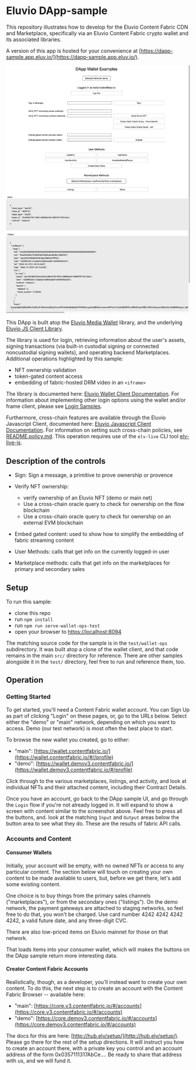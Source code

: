 
# Eluvio DApp-sample

This repository illustrates how to develop for the
Eluvio Content Fabric CDN and Marketplace, specifically via an Eluvio
Content Fabric crypto wallet and its associated libraries.

A version of this app is hosted for your convenience at
[https://dapp-sample.app.eluv.io/](https://dapp-sample.app.eluv.io/).

![sample screenshot](images/dapp-sample-screenshot.png)

This DApp is built atop the [Eluvio Media Wallet](https://github.com/eluv-io/elv-media-wallet)
library, and the underlying [Eluvio JS Client Library](https://github.com/eluv-io/elv-client-js).

The library is used for login, retrieving information about the user's assets,
signing transactions (via built-in custodial signing
or connected noncustodial signing wallets), and operating backend
Marketplaces. Additional operations highlighted by this sample:
- NFT ownership validation
- token-gated content access
- embedding of fabric-hosted DRM video in an `<iframe>`

The library is documented here:
[Eluvio Wallet Client Documentation](https://eluv-io.github.io/elv-client-js/wallet-client/index.html).
For information about implementing other login options using the wallet and/or frame client, please see
[Login Samples](https://core.test.contentfabric.io/elv-media-wallet-client-test/test-login/).

Furthermore, cross-chain features are available through the Eluvio Javascript Client, documented here:
[Eluvio Javascript Client Documentation](https://eluv-io.github.io/elv-client-js/index.html).
For information on setting such cross-chain policies, see [README.policy.md](README.policy.md).
This operation requires use of the `elv-live` CLI tool [elv-live-js](https://github.com/eluv-io/elv-live-js).

## Description of the controls

- Sign: Sign a message, a primitive to prove ownership or provence

- Verify NFT ownership:
   - verify ownership of an Eluvio NFT (demo or main net)
   - Use a cross-chain oracle query to check for ownership on the flow blockchain
   - Use a cross-chain oracle query to check for ownership on an external EVM blockchain

- Embed gated content: used to show how to simplify the embedding of fabric streaming content

- User Methods: calls that get info on the currently logged-in user

- Marketplace methods: calls that get info on the marketplaces for primary and secondary sales

## Setup

To run this sample:
- clone this repo
- run `npm install`
- run `npm run serve-wallet-ops-test`
- open your browser to [https://localhost:8094](https://localhost:8094)

The matching source code for the sample is in the `test/wallet-ops` subdirectory.  It was built atop a clone
of the wallet client, and that code remains in the main `src/` directory for reference.
There are other samples alongside it in the `test/` directory, feel free to run and reference them, too.

## Operation

### Getting Started

To get started, you'll need a Content Fabric wallet account.  You can Sign Up as part of clicking "Login"
on these pages, or, go to the URLs below. Select either the "demo" or "main" network, depending on which
you want to access. Demo (our test network) is most often the best place to start.

To browse the new wallet you created, go to either:
- "main": [https://wallet.contentfabric.io/](https://wallet.contentfabric.io/#//profile)
- "demo": [https://wallet.demov3.contentfabric.io/](https://wallet.demov3.contentfabric.io/#/profile)

Click through to the various marketplaces, listings, and activity, and look at individual NFTs and
their attached content, including their Contract Details.

Once you have an account, go back to the DApp sample UI, and go through the `Login` flow if you're
not already logged in.  It will expand to show a screen with content similar to the screenshot
above. Feel free to press all the buttons, and. look at the matching `Input` and `Output` areas
below the button area to see what they do.  These are the results of fabric API calls.

### Accounts and Content

#### Consumer Wallets

Initially, your account will be empty, with no owned NFTs or access to any particular content.
The section below will touch on creating your own content to be made available to users, but, before we
get there, let's add some existing content.

One choice is to buy things from the primary sales channels ("marketplaces"), or from the
secondary ones ("listings").  On the demo network, the payment gateways are attached to staging
networks, so feel free to do that, you won't be charged.
Use card number 4242 4242 4242 4242, a valid future date, and any three-digit CVC.

There are also low-priced items on Eluvio mainnet for those on that network.

That loads items into your consumer wallet, which will makes the buttons on the DApp sample return more
interesting data.

#### Creator Content Fabric Accounts

Realistically, though, as a developer, you'll instead want to create your own content.  To do this,
the next step is to create an account with the Content Fabric Browser -- available here:
- "main": [https://core.v3.contentfabric.io/#/accounts](https://core.v3.contentfabric.io/#/accounts)
- "demo": [https://core.demov3.contentfabric.io/#/accounts](https://core.demov3.contentfabric.io/#/accounts)

The docs for this are here: [http://hub.elv/setup/](http://hub.elv/setup/).
Please go there for the rest of the setup directions.  It will instruct you how to create an account
there, with a private key you control and an account address of the form 0x0357111317AbCe…. Be ready to share
that address with us, and we will fund it.
